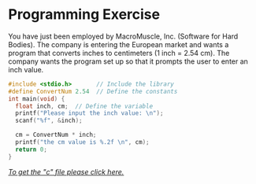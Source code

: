 # Programming Exercise
You have just been employed by MacroMuscle, Inc. (Software for Hard Bodies). The company is entering the European market and wants a program that converts inches to centimeters (1 inch = 2.54 cm). The company wants the program set up so that it prompts the user to enter an inch value.
```c
#include <stdio.h>       // Include the library
#define ConvertNum 2.54  // Define the constants
int main(void) {
  float inch, cm;  // Define the variable
  printf("Please input the inch value: \n");
  scanf("%f", &inch);

  cm = ConvertNum * inch;
  printf("the cm value is %.2f \n", cm);
  return 0;
}
```
[*To get the "c" file please click here.*](https://github.com/ThymeNK/CPrimerPlus-Notes/blob/main/1_GettingReady/Inch-cm_Converter.c)